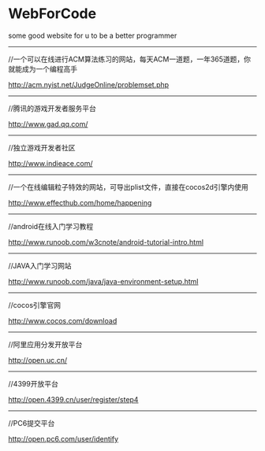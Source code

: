 # WebForCode
some good website for u to be a better programmer


---
//一个可以在线进行ACM算法练习的网站，每天ACM一道题，一年365道题，你就能成为一个编程高手

http://acm.nyist.net/JudgeOnline/problemset.php

---
//腾讯的游戏开发者服务平台 

http://www.gad.qq.com/

---
//独立游戏开发者社区 

http://www.indieace.com/

---
//一个在线编辑粒子特效的网站，可导出plist文件，直接在cocos2d引擎内使用 

http://www.effecthub.com/home/happening

---
//android在线入门学习教程

http://www.runoob.com/w3cnote/android-tutorial-intro.html

---
//JAVA入门学习网站

http://www.runoob.com/java/java-environment-setup.html

---
//cocos引擎官网

http://www.cocos.com/download

---
//阿里应用分发开放平台

http://open.uc.cn/

---
//4399开放平台

http://open.4399.cn/user/register/step4

---
//PC6提交平台

http://open.pc6.com/user/identify
